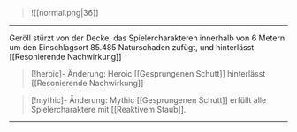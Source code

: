 > ![[normal.png|36]]

***
Geröll stürzt von der Decke, das Spielercharakteren innerhalb von 6 Metern um den Einschlagsort 85.485 Naturschaden zufügt, und hinterlässt [[Resonierende Nachwirkung]]

> [!heroic]- Änderung: Heroic
> [[Gesprungenen Schutt]] hinterlässt [[Resonierende Nachwirkung]]

> [!mythic]- Änderung: Mythic
> [[Gesprungenen Schutt]] erfüllt alle Spielercharaktere mit [[Reaktivem Staub]].

***